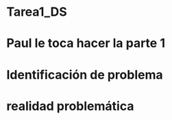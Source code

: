 # Tarea1_DS

# Paul le toca hacer la parte 1

# Identificación de problema 


# realidad problemática 


